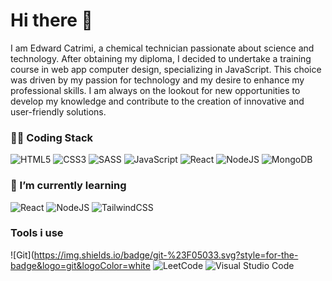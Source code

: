 ###  <h1>Hi there 👋</h1>
I am Edward Catrimi, a chemical technician passionate about science and technology. After obtaining my diploma, I decided to undertake a training course in web app computer design, specializing in JavaScript. This choice was driven by my passion for technology and my desire to enhance my professional skills. I am always on the lookout for new opportunities to develop my knowledge and contribute to the creation of innovative and user-friendly solutions.

<b><h3>👨‍💻 Coding Stack</h3></b>
<span>![HTML5](https://img.shields.io/badge/html5-%23E34F26.svg?style=for-the-badge&logo=html5&logoColor=white)</span>
<span>![CSS3](https://img.shields.io/badge/css3-%231572B6.svg?style=for-the-badge&logo=css3&logoColor=white)</span>
<span>![SASS](https://img.shields.io/badge/SASS-hotpink.svg?style=for-the-badge&logo=SASS&logoColor=white)</span>
<span>![JavaScript](https://img.shields.io/badge/javascript-%23323330.svg?style=for-the-badge&logo=javascript&logoColor=%23F7DF1E)</span>
<span>![React](https://img.shields.io/badge/react-%2320232a.svg?style=for-the-badge&logo=react&logoColor=%2361DAFB)</span>
<span>![NodeJS](https://img.shields.io/badge/node.js-6DA55F?style=for-the-badge&logo=node.js&logoColor=white)</span>
<span>![MongoDB](https://img.shields.io/badge/MongoDB-%234ea94b.svg?style=for-the-badge&logo=mongodb&logoColor=white)
</span>


<b><h3>🌱 I’m currently learning </h3></b>
<span>![React](https://img.shields.io/badge/react-%2320232a.svg?style=for-the-badge&logo=react&logoColor=%2361DAFB)</span>
<span>![NodeJS](https://img.shields.io/badge/node.js-6DA55F?style=for-the-badge&logo=node.js&logoColor=white)</span>
<span>![TailwindCSS](https://img.shields.io/badge/tailwindcss-%2338B2AC.svg?style=for-the-badge&logo=tailwind-css&logoColor=white)</span>


<b><h3>Tools i use</h3></b>
<span>![Git](https://img.shields.io/badge/git-%23F05033.svg?style=for-the-badge&logo=git&logoColor=white</span>
<span>![LeetCode](https://img.shields.io/badge/LeetCode-000000?style=for-the-badge&logo=LeetCode&logoColor=#d16c06)</span>
<span>![Visual Studio Code](https://img.shields.io/badge/Visual%20Studio%20Code-0078d7.svg?style=for-the-badge&logo=visual-studio-code&logoColor=white)</span>


<!--
**edwardsicily/edwardsicily** is a ✨ _special_ ✨ repository because its `README.md` (this file) appears on your GitHub profile.

Here are some ideas to get you started:

- 🔭 I’m currently working on ...
- 🌱 I’m currently learning ...
- 👯 I’m looking to collaborate on ...
- 🤔 I’m looking for help with ...
- 💬 Ask me about ...
- 📫 How to reach me: ...
- 😄 Pronouns: ...
- ⚡ Fun fact: ...
-->
